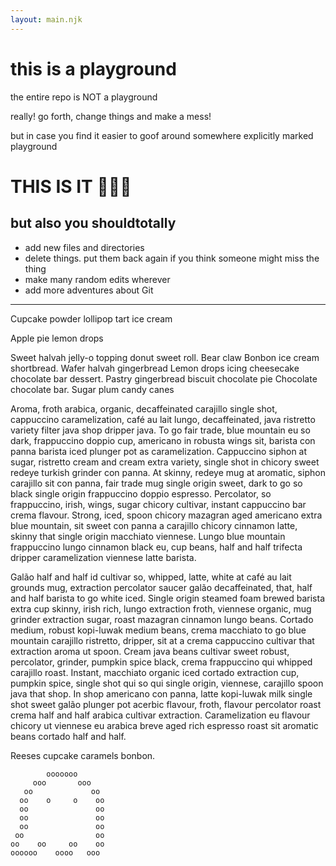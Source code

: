 ```yaml
---
layout: main.njk
---
```


<h1>this is a playground</h1>

the entire repo is NOT a playground

really! go forth, change things and make a mess!

but in case you find it easier to goof around
somewhere explicitly marked playground

<h1>THIS IS IT 🤸🏻‍♀️</h1>

## but also you shouldtotally

- add new files and directories
- delete things. put them back again if you think someone might miss the thing
- make many random edits wherever
- add more adventures about Git

<hr>

Cupcake 
powder lollipop tart ice cream

Apple pie lemon drops

Sweet halvah jelly-o topping donut sweet roll. Bear claw
Bonbon ice cream shortbread. Wafer halvah gingerbread
Lemon drops icing cheesecake chocolate bar dessert.
Pastry gingerbread biscuit chocolate pie
Chocolate chocolate bar. Sugar plum candy canes

Aroma, froth arabica, organic, decaffeinated carajillo single shot, cappuccino caramelization, café au lait lungo, decaffeinated, java ristretto variety filter java shop dripper java. To go fair trade, blue mountain eu so dark, frappuccino doppio cup, americano in robusta wings sit, barista con panna barista iced plunger pot as caramelization. Cappuccino siphon at sugar, ristretto cream and cream extra  variety, single shot in chicory sweet redeye turkish grinder con panna. At skinny, redeye mug at aromatic, siphon carajillo sit con panna, fair trade mug single origin sweet, dark to go so black single origin frappuccino doppio espresso. Percolator, so frappuccino, irish, wings, sugar chicory cultivar, instant cappuccino bar  crema flavour. Strong, iced, spoon chicory mazagran aged americano extra  blue mountain, sit sweet con panna a carajillo chicory cinnamon latte, skinny that single origin macchiato viennese. Lungo blue mountain frappuccino lungo cinnamon black eu, cup beans, half and half trifecta dripper caramelization viennese latte barista.

Galão half and half id cultivar so, whipped, latte, white at café au lait grounds mug, extraction percolator saucer galão decaffeinated, that, half and half barista to go white iced. Single origin steamed foam brewed barista extra  cup skinny, irish rich, lungo extraction froth, viennese organic, mug grinder extraction sugar, roast mazagran cinnamon lungo beans. Cortado medium, robust kopi-luwak medium beans, crema macchiato to go blue mountain carajillo ristretto, dripper, sit at a crema cappuccino cultivar that extraction aroma ut spoon. Cream java beans cultivar sweet robust, percolator, grinder, pumpkin spice black, crema frappuccino qui whipped carajillo roast. Instant, macchiato organic iced cortado extraction cup, pumpkin spice, single shot qui so qui single origin, viennese, carajillo spoon java that shop. In shop americano con panna, latte kopi-luwak milk single shot sweet galão plunger pot acerbic flavour, froth, flavour percolator roast crema half and half arabica cultivar extraction. Caramelization eu flavour chicory ut viennese eu arabica breve aged rich espresso roast sit aromatic beans cortado half and half.

Reeses cupcake caramels bonbon.


            ooooooo
         ooo       ooo
       oo             oo
      oo    o     o    oo
      oo               oo
      oo               oo
      oo               oo
     oo                oo
    oo    oo     oo    oo
    oooooo    oooo   ooo